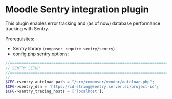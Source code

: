 # Moodle Sentry integration plugin

This plugin enables error tracking and (as of now) database performance tracking with Sentry.

Prerequisites:
- Sentry library (`composer require sentry/sentry`)
- config.php sentry options:
```php
//=========================================================================
// SENTRY SETUP
//=========================================================================
//
$CFG->sentry_autoload_path = "/srv/composer/vendor/autoload.php";
$CFG->sentry_dsn = 'https://id-string@sentry.server.si/project-id';
$CFG->sentry_tracing_hosts = ['localhost'];
```


